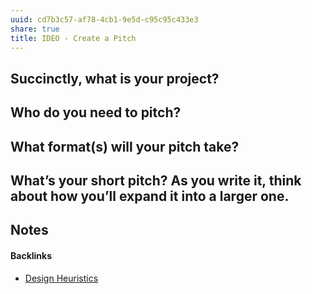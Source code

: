 ```yaml
---
uuid: cd7b3c57-af78-4cb1-9e5d-c95c95c433e3
share: true
title: IDEO - Create a Pitch
---
```

## Succinctly, what is your project?

## Who do you need to pitch?

## What format(s) will your pitch take?

## What’s your short pitch? As you write it, think about how you’ll expand it into a larger one.


## Notes

#### Backlinks

* [Design Heuristics](/5e01e1ef-4aa4-491d-8ac3-8f0343201a97)